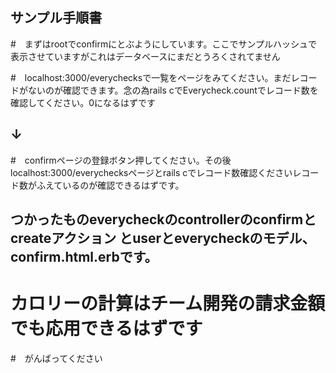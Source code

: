 ## サンプル手順書

#　まずはrootでconfirmにとぶようにしています。ここでサンプルハッシュで表示させていますがこれはデータベースにまだとうろくされてません

#　localhost:3000/everychecksで一覧をページをみてください。まだレコードがないのが確認できます。念の為rails cでEverycheck.countでレコード数を確認してください。0になるはずです

## ↓


#　confirmページの登録ボタン押してください。その後localhost:3000/everychecksページとrails cでレコード数確認くださいレコード数がふえているのが確認できるはずです。


## つかったものeverycheckのcontrollerのconfirmとcreateアクション とuserとeverycheckのモデル、confirm.html.erbです。
# カロリーの計算はチーム開発の請求金額でも応用できるはずです

#　がんばってください


